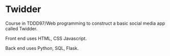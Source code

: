 # Twidder

Course in TDDD97/Web programming to construct a basic social media app called Twidder. 

Front end uses HTML, CSS Javascript.


Back end uses Python, SQL, Flask.
